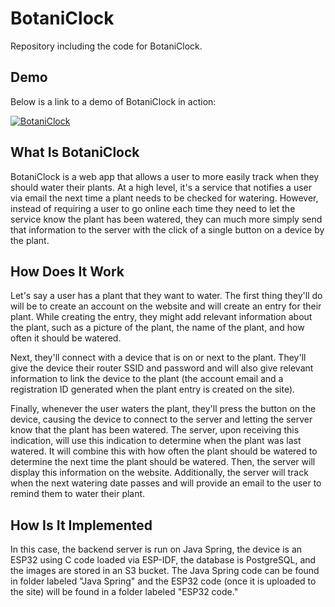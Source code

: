 # BotaniClock
Repository including the code for BotaniClock.

## Demo
Below is a link to a demo of BotaniClock in action:

[![BotaniClock](https://img.youtube.com/vi/z_e8bmMwRhs/0.jpg)](https://www.youtube.com/watch?v=z_e8bmMwRhs)

## What Is BotaniClock
BotaniClock is a web app that allows a user to more easily track when they should water their plants. At a high level, it's a service that notifies a user via email the next time a plant needs to be checked for watering. However, instead of requiring a user to go online each time they need to let the service know the plant has been watered, they can much more simply send that information to the server with the click of a single button on a device by the plant.

## How Does It Work
Let's say a user has a plant that they want to water. The first thing they'll do will be to create an account on the website and will create an entry for their plant. While creating the entry, they might add relevant information about the plant, such as a picture of the plant, the name of the plant, and how often it should be watered.

Next, they'll connect with a device that is on or next to the plant. They'll give the device their router SSID and password and will also give relevant information to link the device to the plant (the account email and a registration ID generated when the plant entry is created on the site). 

Finally, whenever the user waters the plant, they'll press the button on the device, causing the device to connect to the server and letting the server know that the plant has been watered. The server, upon receiving this indication, will use this indication to determine when the plant was last watered. It will combine this with how often the plant should be watered to determine the next time the plant should be watered. Then, the server will display this information on the website. Additionally, the server will track when the next watering date passes and will provide an email to the user to remind them to water their plant.

## How Is It Implemented
In this case, the backend server is run on Java Spring, the device is an ESP32 using C code loaded via ESP-IDF, the database is PostgreSQL, and the images are stored in an S3 bucket. The Java Spring code can be found in folder labeled "Java Spring" and the ESP32 code (once it is uploaded to the site) will be found in a folder labeled "ESP32 code."
